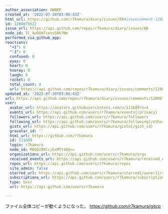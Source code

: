 ```yaml
---
author_association: OWNER
created_at: '2022-07-30T03:06:43Z'
html_url: https://github.com/r7kamura/diary/issues/86#issuecomment-1200075622
id: 1200075622
issue_url: https://api.github.com/repos/r7kamura/diary/issues/86
node_id: IC_kwDOHTcevs5Hh7Nm
performed_via_github_app: 
reactions:
  "+1": 0
  "-1": 0
  confused: 0
  eyes: 0
  heart: 0
  hooray: 0
  laugh: 0
  rocket: 0
  total_count: 0
  url: https://api.github.com/repos/r7kamura/diary/issues/comments/1200075622/reactions
updated_at: '2022-07-30T03:06:43Z'
url: https://api.github.com/repos/r7kamura/diary/issues/comments/1200075622
user:
  avatar_url: https://avatars.githubusercontent.com/u/111689?v=4
  events_url: https://api.github.com/users/r7kamura/events{/privacy}
  followers_url: https://api.github.com/users/r7kamura/followers
  following_url: https://api.github.com/users/r7kamura/following{/other_user}
  gists_url: https://api.github.com/users/r7kamura/gists{/gist_id}
  gravatar_id: ''
  html_url: https://github.com/r7kamura
  id: 111689
  login: r7kamura
  node_id: MDQ6VXNlcjExMTY4OQ==
  organizations_url: https://api.github.com/users/r7kamura/orgs
  received_events_url: https://api.github.com/users/r7kamura/received_events
  repos_url: https://api.github.com/users/r7kamura/repos
  site_admin: false
  starred_url: https://api.github.com/users/r7kamura/starred{/owner}{/repo}
  subscriptions_url: https://api.github.com/users/r7kamura/subscriptions
  type: User
  url: https://api.github.com/users/r7kamura

---
```

ファイル全体コピーが動くようになった。
https://github.com/r7kamura/gitcp